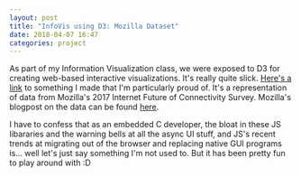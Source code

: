 ```yaml
---
layout: post
title: "InfoVis using D3: Mozilla Dataset"
date: 2018-04-07 16:47
categories: project
---
```

As part of my Information Visualization class, we were exposed to D3 for creating web-based interactive visualizations. It's really quite slick. [Here's a link](https://blubars.github.io/info_5602/proj-3/proj3.html) to something I made that I'm particularly proud of. It's a representation of data from Mozilla's 2017 Internet Future of Connectivity Survey. Mozilla's blogpost on the data can be found [here](https://blog.mozilla.org/blog/2017/11/01/10-fascinating-things-we-learned-when-we-asked-the-world-how-connected-are-you/).

I have to confess that as an embedded C developer, the bloat in these JS libararies and the warning bells at all the async UI stuff, and JS's recent trends at migrating out of the browser and replacing native GUI programs is... well let's just say something I'm not used to. But it has been pretty fun to play around with :D
